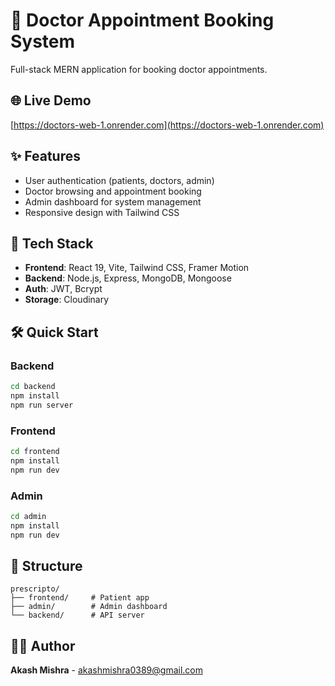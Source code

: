 # 🏥 Doctor Appointment Booking System

Full-stack MERN application for booking doctor appointments.

## 🌐 Live Demo
[https://doctors-web-1.onrender.com](https://doctors-web-1.onrender.com)

## ✨ Features
- User authentication (patients, doctors, admin)
- Doctor browsing and appointment booking
- Admin dashboard for system management
- Responsive design with Tailwind CSS

## 🚀 Tech Stack
- **Frontend**: React 19, Vite, Tailwind CSS, Framer Motion
- **Backend**: Node.js, Express, MongoDB, Mongoose
- **Auth**: JWT, Bcrypt
- **Storage**: Cloudinary

## 🛠️ Quick Start

### Backend
```bash
cd backend
npm install
npm run server
```

### Frontend
```bash
cd frontend
npm install
npm run dev
```

### Admin
```bash
cd admin
npm install
npm run dev
```

## 📁 Structure
```
prescripto/
├── frontend/     # Patient app
├── admin/        # Admin dashboard
└── backend/      # API server
```

## 👨‍💻 Author
**Akash Mishra** - akashmishra0389@gmail.com
